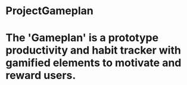 # ProjectGameplan

# The 'Gameplan' is a prototype productivity and habit tracker with gamified elements to motivate and reward users. 
